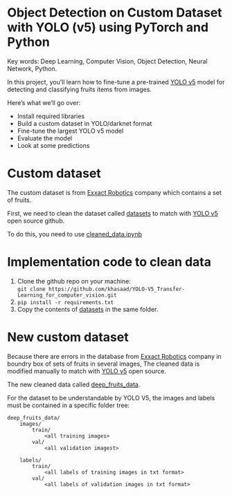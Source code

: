 # Object Detection on Custom Dataset with YOLO (v5) using PyTorch and Python

Key words: Deep Learning, Computer Vision, Object Detection, Neural Network, Python.

In this project, you’ll learn how to fine-tune a pre-trained <a href='https://github.com/ultralytics/yolov5'>YOLO v5</a> model for detecting and classifying fruits items from images.

Here’s what we’ll go over:

<ul>
<li>Install required libraries</li>
<li>Build a custom dataset in YOLO/darknet format</li>
<li>Fine-tune the largest YOLO v5 model</li>
<li>Evaluate the model</li>
<li>Look at some predictions</li>
</ul>

# Custom dataset

<p>The custom dataset is from <a href='https://exxact-robotics.com/'>Exxact Robotics</a> company which contains a set of fruits.</p>

<p>First, we need to clean the dataset called <a href='https://github.com/khasaad/YOLO-V5_Transfer-Learning_for_computer_vision/tree/main/datasets'>datasets</a> to match with <a href='https://github.com/ultralytics/yolov5'>YOLO v5</a> open source github.</p> 
<p>To do this, you need to use <a href='https://github.com/khasaad/YOLO-V5_Transfer-Learning_for_computer_vision/blob/main/cleaned_data.ipynb'>cleaned_data.ipynb</a></p>

# Implementation code to clean data

<ol>
  <li>Clone the github repo on your machine:<br><code>git clone https://github.com/khasaad/YOLO-V5_Transfer-Learning_for_computer_vision.git</code></li>
  <li><code>pip install -r requirements.txt</code></li>
  <li>Copy the contents of <a href='https://github.com/khasaad/YOLO-V5_Transfer-Learning_for_computer_vision/tree/main/datasets'>datasets</a> in the same folder.</li>
</ol>

# New custom dataset
<p>Because there are errors in the database from <a href='https://exxact-robotics.com/'>Exxact Robotics</a> company in boundry box of sets of fruits in several images, The cleaned data is modified manually to match with <a href='https://github.com/ultralytics/yolov5'>YOLO v5</a> open source. </p>

<p>The new cleaned data called <a href='https://github.com/khasaad/YOLO-V5_Transfer-Learning_for_computer_vision/tree/main/deep_fruits_data'>deep_fruits_data</a>.</p>

<p>For the dataset to be understandable by YOLO V5, the images and labels must be contained in a specific folder tree:</p>

<pre><code>deep_fruits_data/
    images/
        train/
            &lt;all training images&gt;
        val/
            &lt;all validation imagest&gt;
 
    labels/
        train/
            &lt;all labels of training images in txt format&gt;
        val/
            &lt;all labels of validation images in txt format&gt;

</code></pre>

